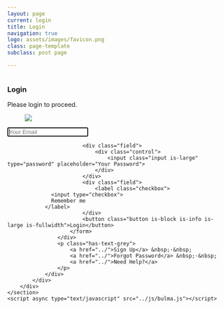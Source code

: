 ```yaml
---
layout: page
current: login
title: Login
navigation: true
logo: assets/images/favicon.png
class: page-template
subclass: post page

---
```


<!DOCTYPE html>
<html>

<head>
    <meta charset="utf-8">
    <meta http-equiv="X-UA-Compatible" content="IE=edge">
    <meta name="viewport" content="width=device-width, initial-scale=1">
    <title>Login - Techlanka.lk</title>
    <link rel="stylesheet" href="https://maxcdn.bootstrapcdn.com/font-awesome/4.7.0/css/font-awesome.min.css">
    <link href="https://fonts.googleapis.com/css?family=Open+Sans:300,400,700" rel="stylesheet">
    <!-- Bulma Version 0.7.2-->
    <link rel="stylesheet" href="https://cdnjs.cloudflare.com/ajax/libs/bulma/0.7.2/css/bulma.min.css" />
    <link rel="stylesheet" type="text/css" href="../css/login.css">
</head>

<body>
    <section class="hero is-success is-fullheight">
        <div class="hero-body">
            <div class="container has-text-centered">
                <div class="column is-4 is-offset-4">
                    <h3 class="title has-text-grey">Login</h3>
                    <p class="subtitle has-text-grey">Please login to proceed.</p>
                    <div class="box">
                        <figure class="avatar">
                            <img src="https://placehold.it/128x128">
                        </figure>
                        <form>
                            <div class="field">
                                <div class="control">
                                    <input class="input is-large" type="email" placeholder="Your Email" autofocus="">
                                </div>
                            </div>

                            <div class="field">
                                <div class="control">
                                    <input class="input is-large" type="password" placeholder="Your Password">
                                </div>
                            </div>
                            <div class="field">
                                <label class="checkbox">
                  <input type="checkbox">
                  Remember me
                </label>
                            </div>
                            <button class="button is-block is-info is-large is-fullwidth">Login</button>
                        </form>
                    </div>
                    <p class="has-text-grey">
                        <a href="../">Sign Up</a> &nbsp;·&nbsp;
                        <a href="../">Forgot Password</a> &nbsp;·&nbsp;
                        <a href="../">Need Help?</a>
                    </p>
                </div>
            </div>
        </div>
    </section>
    <script async type="text/javascript" src="../js/bulma.js"></script>
</body>

</html>